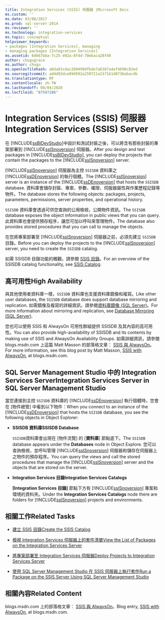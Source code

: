 ```yaml
---
title: Integration Services (SSIS) 伺服器 |Microsoft Docs
ms.custom: ''
ms.date: 03/08/2017
ms.prod: sql-server-2014
ms.reviewer: ''
ms.technology: integration-services
ms.topic: conceptual
helpviewer_keywords:
- packages [Integration Services], managing
- managing packages [Integration Services]
ms.assetid: 6d667bba-7c25-492a-8f4d-70ebaca28f40
author: chugugrace
ms.author: chugu
ms.openlocfilehash: a0da83cdac269499dfbde7a6387a4af4690c83ed
ms.sourcegitcommit: ad4d92dce894592a259721a1571b1d8736abacdb
ms.translationtype: MT
ms.contentlocale: zh-TW
ms.lasthandoff: 08/04/2020
ms.locfileid: "87597286"
---
```

# <a name="integration-services-ssis-server"></a><span data-ttu-id="55247-102">Integration Services (SSIS) 伺服器</span><span class="sxs-lookup"><span data-stu-id="55247-102">Integration Services (SSIS) Server</span></span>
  <span data-ttu-id="55247-103">在 [!INCLUDE[ssBIDevStudio](../../includes/ssbidevstudio-md.md)]中設計和測試封裝之後，可以將含有那些封裝的專案部署到 [!INCLUDE[ssISnoversion](../../includes/ssisnoversion-md.md)] 伺服器。</span><span class="sxs-lookup"><span data-stu-id="55247-103">After you design and test packages in [!INCLUDE[ssBIDevStudio](../../includes/ssbidevstudio-md.md)], you can deploy the projects that contain the packages to the [!INCLUDE[ssISnoversion](../../includes/ssisnoversion-md.md)] server.</span></span>  
  
 <span data-ttu-id="55247-104">[!INCLUDE[ssISnoversion](../../includes/ssisnoversion-md.md)] 伺服器為主控 `SSISDB` 資料庫之 [!INCLUDE[ssDEnoversion](../../includes/ssdenoversion-md.md)] 的執行個體。</span><span class="sxs-lookup"><span data-stu-id="55247-104">The [!INCLUDE[ssISnoversion](../../includes/ssisnoversion-md.md)] server is an instance of the [!INCLUDE[ssDEnoversion](../../includes/ssdenoversion-md.md)] that hosts the `SSISDB` database.</span></span> <span data-ttu-id="55247-105">資料庫會儲存封裝、專案、參數、權限、伺服器屬性與作業歷程記錄等物件。</span><span class="sxs-lookup"><span data-stu-id="55247-105">The database stores the following objects: packages, projects, parameters, permissions, server properties, and operational history.</span></span>  
  
 <span data-ttu-id="55247-106">`SSISDB` 資料庫會透過可供您查詢的公用檢視，公開物件資訊。</span><span class="sxs-lookup"><span data-stu-id="55247-106">The `SSISDB` database exposes the object information in public views that you can query.</span></span> <span data-ttu-id="55247-107">此資料庫也會提供預存程序，讓您可加以呼叫來管理物件。</span><span class="sxs-lookup"><span data-stu-id="55247-107">The database also provides stored procedures that you can call to manage the objects.</span></span>  
  
 <span data-ttu-id="55247-108">在您將專案部署至 [!INCLUDE[ssISnoversion](../../includes/ssisnoversion-md.md)] 伺服器之前，必須先建立 `SSISDB` 目錄。</span><span class="sxs-lookup"><span data-stu-id="55247-108">Before you can deploy the projects to the [!INCLUDE[ssISnoversion](../../includes/ssisnoversion-md.md)] server, you need to create the `SSISDB` catalog.</span></span>  
  
 <span data-ttu-id="55247-109">如需 SSISDB 目錄功能的概觀，請參閱 [SSIS 目錄](ssis-catalog.md)。</span><span class="sxs-lookup"><span data-stu-id="55247-109">For an overview of the SSISDB catalog functionality, see [SSIS Catalog](ssis-catalog.md).</span></span>  
  
## <a name="high-availability"></a><span data-ttu-id="55247-110">高可用性</span><span class="sxs-lookup"><span data-stu-id="55247-110">High Availability</span></span>  
 <span data-ttu-id="55247-111">與其他使用者資料庫一樣，`SSISDB` 資料庫也支援資料庫鏡像和複寫。</span><span class="sxs-lookup"><span data-stu-id="55247-111">Like other user databases, the `SSISDB` database does support database mirroring and replication.</span></span> <span data-ttu-id="55247-112">如需鏡像及複寫的詳細資訊，請參閱[資料庫鏡像 &#40;SQL Server&#41;](../../database-engine/database-mirroring/database-mirroring-sql-server.md)。</span><span class="sxs-lookup"><span data-stu-id="55247-112">For more information about mirroring and replication, see [Database Mirroring &#40;SQL Server&#41;](../../database-engine/database-mirroring/database-mirroring-sql-server.md).</span></span>  
  
 <span data-ttu-id="55247-113">您也可以使用 SSIS 和 AlwaysOn 可用性群組提供 SSISDB 及其內容的高可用性。</span><span class="sxs-lookup"><span data-stu-id="55247-113">You can also provide high-availability of SSISDB and its contents by making use of SSIS and AlwaysOn Availability Groups.</span></span> <span data-ttu-id="55247-114">如需詳細資訊，請參閱 blogs.msdn.com 上這篇 Matt Masson 的部落格文章： [SSIS 與 AlwaysOn](https://go.microsoft.com/fwlink/?LinkId=255873)。</span><span class="sxs-lookup"><span data-stu-id="55247-114">For more information, see this blog post by Matt Masson, [SSIS with AlwaysOn](https://go.microsoft.com/fwlink/?LinkId=255873), at blogs.msdn.com.</span></span>  
  
##  <a name="integration-services-server-in-sql-server-management-studio"></a><a name="ssms"></a><span data-ttu-id="55247-115">SQL Server Management Studio 中的 Integration Services Server</span><span class="sxs-lookup"><span data-stu-id="55247-115">Integration Services Server in SQL Server Management Studio</span></span>  
 <span data-ttu-id="55247-116">當您連接到主控 `SSISDB` 資料庫的 [!INCLUDE[ssDEnoversion](../../includes/ssdenoversion-md.md)] 執行個體時，您會在 [物件總管] 中看到以下物件：</span><span class="sxs-lookup"><span data-stu-id="55247-116">When you connect to an instance of the [!INCLUDE[ssDEnoversion](../../includes/ssdenoversion-md.md)] that hosts the `SSISDB` database, you see the following objects in Object Explorer:</span></span>  
  
-   <span data-ttu-id="55247-117">**SSISDB 資料庫**</span><span class="sxs-lookup"><span data-stu-id="55247-117">**SSISDB Database**</span></span>  
  
     <span data-ttu-id="55247-118">`SSISDB`資料庫會出現在 [物件流覽] 的 [**資料庫**] 節點底下。</span><span class="sxs-lookup"><span data-stu-id="55247-118">The `SSISDB` database appears under the **Databases** node in Object Explore.</span></span> <span data-ttu-id="55247-119">您可以查詢檢視，並呼叫管理 [!INCLUDE[ssISnoversion](../../includes/ssisnoversion-md.md)] 伺服器和儲存在伺服器上之物件的預存程序。</span><span class="sxs-lookup"><span data-stu-id="55247-119">You can query the views and call the stored procedures that manage the [!INCLUDE[ssISnoversion](../../includes/ssisnoversion-md.md)] server and the objects that are stored on the server.</span></span>  
  
-   <span data-ttu-id="55247-120">**Integration Services 目錄**</span><span class="sxs-lookup"><span data-stu-id="55247-120">**Integration Services Catalogs**</span></span>  
  
     <span data-ttu-id="55247-121">**[Integration Services 目錄]** 節點下方有 [!INCLUDE[ssISnoversion](../../includes/ssisnoversion-md.md)] 專案和環境的資料夾。</span><span class="sxs-lookup"><span data-stu-id="55247-121">Under the **Integration Services Catalogs** node there are folders for [!INCLUDE[ssISnoversion](../../includes/ssisnoversion-md.md)] projects and environments.</span></span>  
  
## <a name="related-tasks"></a><span data-ttu-id="55247-122">相關工作</span><span class="sxs-lookup"><span data-stu-id="55247-122">Related Tasks</span></span>  
  
-   [<span data-ttu-id="55247-123">建立 SSIS 目錄</span><span class="sxs-lookup"><span data-stu-id="55247-123">Create the SSIS Catalog</span></span>](../create-the-ssis-catalog.md)  
  
-   [<span data-ttu-id="55247-124">檢視 Integration Services 伺服器上的套件清單</span><span class="sxs-lookup"><span data-stu-id="55247-124">View the List of Packages on the Integration Services Server</span></span>](view-the-list-of-packages-on-the-integration-services-server.md)  
  
-   [<span data-ttu-id="55247-125">將專案部署至 Integration Services 伺服器</span><span class="sxs-lookup"><span data-stu-id="55247-125">Deploy Projects to Integration Services Server</span></span>](../deploy-projects-to-integration-services-server.md)  
  
-   [<span data-ttu-id="55247-126">使用 SQL Server Management Studio 在 SSIS 伺服器上執行套件</span><span class="sxs-lookup"><span data-stu-id="55247-126">Run a Package on the SSIS Server Using SQL Server Management Studio</span></span>](../run-a-package-on-the-ssis-server-using-sql-server-management-studio.md)  
  
## <a name="related-content"></a><span data-ttu-id="55247-127">相關內容</span><span class="sxs-lookup"><span data-stu-id="55247-127">Related Content</span></span>  
 <span data-ttu-id="55247-128">blogs.msdn.com 上的部落格文章： [SSIS 與 AlwaysOn](https://go.microsoft.com/fwlink/?LinkId=255873)。</span><span class="sxs-lookup"><span data-stu-id="55247-128">Blog entry, [SSIS with AlwaysOn](https://go.microsoft.com/fwlink/?LinkId=255873), at blogs.msdn.com.</span></span>  
  
  
